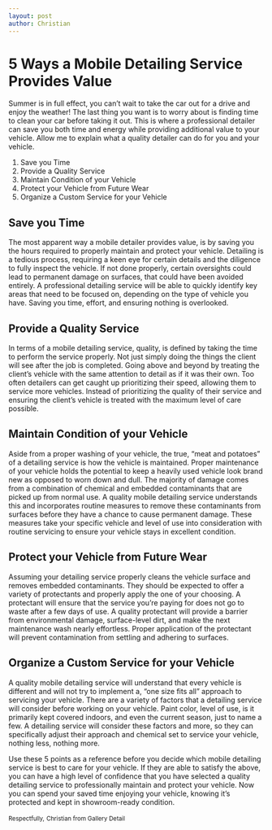 ```yaml
---
layout: post
author: Christian
---
```


<h1 class="post-title" >5 Ways a Mobile Detailing Service Provides Value</h1>

<p>
  Summer is in full effect, you can’t wait to take the car out for a drive and
  enjoy the weather! The last thing you want is to worry about is finding time
  to clean your car before taking it out. This is where a professional detailer
  can save you both time and energy while providing additional value to your
  vehicle. Allow me to explain what a quality detailer can do for you and your
  vehicle.
</p>

<ol>
  <li>Save you Time</li>
  <li>Provide a Quality Service</li>
  <li>Maintain Condition of your Vehicle</li>
  <li>Protect your Vehicle from Future Wear</li>
  <li>Organize a Custom Service for your Vehicle</li>
</ol>

<h2 class="post-subheading">Save you Time</h2>
<p>
  The most apparent way a mobile detailer provides value, is by saving you the
  hours required to properly maintain and protect your vehicle. Detailing is a
  tedious process, requiring a keen eye for certain details and the diligence to
  fully inspect the vehicle. If not done properly, certain oversights could lead
  to permanent damage on surfaces, that could have been avoided entirely. A
  professional detailing service will be able to quickly identify key areas that
  need to be focused on, depending on the type of vehicle you have. Saving you
  time, effort, and ensuring nothing is overlooked.
</p>

<h2 class="post-subheading">Provide a Quality Service</h2>
<p>
  In terms of a mobile detailing service, quality, is defined by taking the time
  to perform the service properly. Not just simply doing the things the client
  will see after the job is completed. Going above and beyond by treating the
  client’s vehicle with the same attention to detail as if it was their own. Too
  often detailers can get caught up prioritizing their speed, allowing them to
  service more vehicles. Instead of prioritizing the quality of their service
  and ensuring the client’s vehicle is treated with the maximum level of care
  possible.
</p>

<h2 class="post-subheading">Maintain Condition of your Vehicle</h2>
<p>
  Aside from a proper washing of your vehicle, the true, “meat and potatoes” of
  a detailing service is how the vehicle is maintained. Proper maintenance of
  your vehicle holds the potential to keep a heavily used vehicle look brand new
  as opposed to worn down and dull. The majority of damage comes from a
  combination of chemical and embedded contaminants that are picked up from
  normal use. A quality mobile detailing service understands this and
  incorporates routine measures to remove these contaminants from surfaces
  before they have a chance to cause permanent damage. These measures take your
  specific vehicle and level of use into consideration with routine servicing to
  ensure your vehicle stays in excellent condition.
</p>

<h2 class="post-subheading">Protect your Vehicle from Future Wear</h2>
<p>
  Assuming your detailing service properly cleans the vehicle surface and
  removes embedded contaminants. They should be expected to offer a variety of
  protectants and properly apply the one of your choosing. A protectant will
  ensure that the service you’re paying for does not go to waste after a few
  days of use. A quality protectant will provide a barrier from environmental
  damage, surface-level dirt, and make the next maintenance wash nearly
  effortless. Proper application of the protectant will prevent contamination
  from settling and adhering to surfaces.
</p>

<h2 class="post-subheading">Organize a Custom Service for your Vehicle</h2>
<p>
  A quality mobile detailing service will understand that every vehicle is
  different and will not try to implement a, “one size fits all” approach to
  servicing your vehicle. There are a variety of factors that a detailing
  service will consider before working on your vehicle. Paint color, level of
  use, is it primarily kept covered indoors, and even the current season, just
  to name a few. A detailing service will consider these factors and more, so
  they can specifically adjust their approach and chemical set to service your
  vehicle, nothing less, nothing more.
</p>

<p>
  Use these 5 points as a reference before you decide which mobile detailing
  service is best to care for your vehicle. If they are able to satisfy the
  above, you can have a high level of confidence that you have selected a
  quality detailing service to professionally maintain and protect your vehicle.
  Now you can spend your saved time enjoying your vehicle, knowing it’s
  protected and kept in showroom-ready condition.
</p>

<small>Respectfully,</small>
<small>Christian from Gallery Detail</small>
